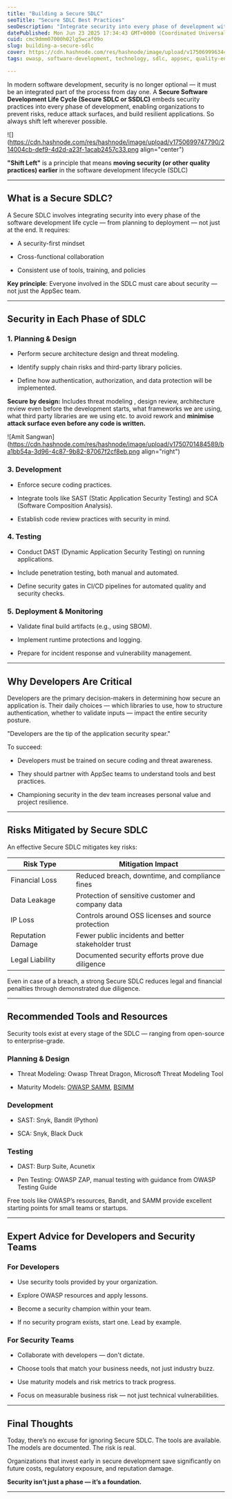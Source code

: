 ```yaml
---
title: "Building a Secure SDLC"
seoTitle: "Secure SDLC Best Practices"
seoDescription: "Integrate security into every phase of development with a Secure SDLC, reducing risks and building resilient applications from the start"
datePublished: Mon Jun 23 2025 17:34:43 GMT+0000 (Coordinated Universal Time)
cuid: cmc9dmm07000h02lg5wcaf09o
slug: building-a-secure-sdlc
cover: https://cdn.hashnode.com/res/hashnode/image/upload/v1750699963441/ef16228b-e869-448d-9886-de58045c0224.png
tags: owasp, software-development, technology, sdlc, appsec, quality-engineering, blueteam

---
```


In modern software development, security is no longer optional — it must be an integrated part of the process from day one. A **Secure Software Development Life Cycle (Secure SDLC or SSDLC)** embeds security practices into every phase of development, enabling organizations to prevent risks, reduce attack surfaces, and build resilient applications. So always shift left wherever possible.

![](https://cdn.hashnode.com/res/hashnode/image/upload/v1750699747790/214004cb-def9-4d2d-a23f-1acab2457c33.png align="center")

**"Shift Left"** is a principle that means **moving security (or other quality practices) earlier** in the software development lifecycle (SDLC)

---

## What is a Secure SDLC?

A Secure SDLC involves integrating security into every phase of the software development life cycle — from planning to deployment — not just at the end. It requires:

* A security-first mindset
    
* Cross-functional collaboration
    
* Consistent use of tools, training, and policies
    

**Key principle**: Everyone involved in the SDLC must care about security — not just the AppSec team.

---

## Security in Each Phase of SDLC

### 1\. Planning & Design

* Perform secure architecture design and threat modeling.
    
* Identify supply chain risks and third-party library policies.
    
* Define how authentication, authorization, and data protection will be implemented.
    

**Secure by design:** Includes threat modeling , design review, architecture review even before the development starts, what frameworks we are using, what third party libraries are we using etc. to avoid rework and **minimise attack surface even before any code is written.**

![Amit Sangwan](https://cdn.hashnode.com/res/hashnode/image/upload/v1750701484589/ba1bb54a-3d96-4c87-9b82-87067f2cf8eb.png align="right")

### 3\. Development

* Enforce secure coding practices.
    
* Integrate tools like SAST (Static Application Security Testing) and SCA (Software Composition Analysis).
    
* Establish code review practices with security in mind.
    

### 4\. Testing

* Conduct DAST (Dynamic Application Security Testing) on running applications.
    
* Include penetration testing, both manual and automated.
    
* Define security gates in CI/CD pipelines for automated quality and security checks.
    

### 5\. Deployment & Monitoring

* Validate final build artifacts (e.g., using SBOM).
    
* Implement runtime protections and logging.
    
* Prepare for incident response and vulnerability management.
    

---

## Why Developers Are Critical

Developers are the primary decision-makers in determining how secure an application is. Their daily choices — which libraries to use, how to structure authentication, whether to validate inputs — impact the entire security posture.

"Developers are the tip of the application security spear."

To succeed:

* Developers must be trained on secure coding and threat awareness.
    
* They should partner with AppSec teams to understand tools and best practices.
    
* Championing security in the dev team increases personal value and project resilience.
    

---

## Risks Mitigated by Secure SDLC

An effective Secure SDLC mitigates key risks:

| **Risk Type** | **Mitigation Impact** |
| --- | --- |
| Financial Loss | Reduced breach, downtime, and compliance fines |
| Data Leakage | Protection of sensitive customer and company data |
| IP Loss | Controls around OSS licenses and source protection |
| Reputation Damage | Fewer public incidents and better stakeholder trust |
| Legal Liability | Documented security efforts prove due diligence |

Even in case of a breach, a strong Secure SDLC reduces legal and financial penalties through demonstrated due diligence.

---

## Recommended Tools and Resources

Security tools exist at every stage of the SDLC — ranging from open-source to enterprise-grade.

### Planning & Design

* Threat Modeling: Owasp Threat Dragon, Microsoft Threat Modeling Tool
    
* Maturity Models: [OWASP SAMM](https://owaspsamm.org), [BSIMM](https://bsimm.com)
    

### Development

* SAST: Snyk, Bandit (Python)
    
* SCA: Snyk, Black Duck
    

### Testing

* DAST: Burp Suite, Acunetix
    
* Pen Testing: OWASP ZAP, manual testing with guidance from OWASP Testing Guide
    

Free tools like OWASP’s resources, Bandit, and SAMM provide excellent starting points for small teams or startups.

---

## Expert Advice for Developers and Security Teams

### For Developers

* Use security tools provided by your organization.
    
* Explore OWASP resources and apply lessons.
    
* Become a security champion within your team.
    
* If no security program exists, start one. Lead by example.
    

### For Security Teams

* Collaborate with developers — don't dictate.
    
* Choose tools that match your business needs, not just industry buzz.
    
* Use maturity models and risk metrics to track progress.
    
* Focus on measurable business risk — not just technical vulnerabilities.
    

---

## Final Thoughts

Today, there’s no excuse for ignoring Secure SDLC. The tools are available. The models are documented. The risk is real.

Organizations that invest early in secure development save significantly on future costs, regulatory exposure, and reputation damage.

**Security isn’t just a phase — it’s a foundation.**

---